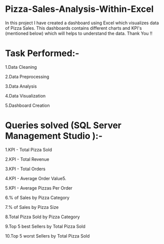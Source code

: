 # Pizza-Sales-Analysis-Within-Excel
In this project I have created a dashboard using Excel which visualizes data of Pizza Sales.
This dashboards contains different charts and KPI's (mentioned below) which will helps to understand the data.
Thank You !!

# Task Performed:-
1.Data Cleaning

2.Data Preprocessing

3.Data Analysis

4.Data Visualization

5.Dashboard Creation

# Queries solved (SQL Server Management Studio ):-
1.KPI - Total Pizza Sold

2.KPI - Total Revenue

3.KPI - Total Orders

4.KPI - Average Order Value5.

5.KPI - Average Pizzas Per Order

6.% of Sales by Pizza Category

7.% of Sales by Pizza Size

8.Total Pizza Sold by Pizza Category

9.Top 5 best Sellers by Total Pizza Sold

10.Top 5 worst Sellers by Total Pizza Sold
